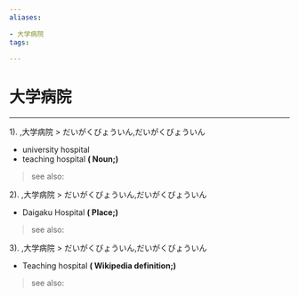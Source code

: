 ```yaml
---
aliases:
    
- 大学病院
tags:
    
---
```


# 大学病院
---
1).
,大学病院 > だいがくびょういん,だいがくびょういん

- university hospital
- teaching hospital
**( Noun;)**
> see also: 
            
2).
,大学病院 > だいがくびょういん,だいがくびょういん

- Daigaku Hospital
**( Place;)**
> see also: 
            
3).
,大学病院 > だいがくびょういん,だいがくびょういん

- Teaching hospital
**( Wikipedia definition;)**
> see also: 
            